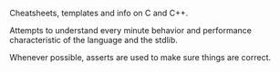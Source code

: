 Cheatsheets, templates and info on C and C++.

Attempts to understand every minute behavior and performance characteristic of the language and the stdlib.

Whenever possible, asserts are used to make sure things are correct.
